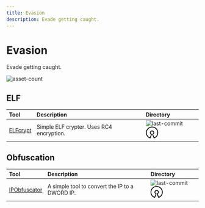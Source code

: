 ```yaml
---
title: Evasion
description: Evade getting caught. 
---
```


# Evasion

Evade getting caught.

![asset-count](https://img.shields.io/badge/Tools%20%26%20Resources%20Available-11-A65F5F?style=for-the-badge)

## ELF

| Tool | Description | Directory |
| :--- | :--- | :--- |
| [ELFcrypt](https://github.com/droberson/ELFcrypt) | Simple ELF crypter. Uses RC4 encryption. | ![last-commit](https://img.shields.io/github/last-commit/droberson/ELFcrypt?color=a65f5f&style=flat-square) ![opensource](../../assets/img/icons/open-source.png) |

## Obfuscation

| Tool | Description | Directory |
| :--- | :--- | :--- |
| [IPObfuscator](https://github.com/OsandaMalith/IPObfuscator) | A simple tool to convert the IP to a DWORD IP. | ![last-commit](https://img.shields.io/github/last-commit/OsandaMalith/IPObfuscator?color=a65f5f&style=flat-square) ![opensource](../../assets/img/icons/open-source.png) |


